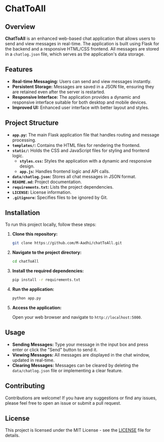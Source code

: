 # ChatToAll

## Overview

**ChatToAll** is an enhanced web-based chat application that allows users to send and view messages in real-time. The application is built using Flask for the backend and a responsive HTML/CSS frontend. All messages are stored in a `chatlog.json` file, which serves as the application's data storage.

## Features

- **Real-time Messaging:** Users can send and view messages instantly.
- **Persistent Storage:** Messages are saved in a JSON file, ensuring they are retained even after the server is restarted.
- **Responsive Interface:** The application provides a dynamic and responsive interface suitable for both desktop and mobile devices.
- **Improved UI:** Enhanced user interface with better layout and styles.

## Project Structure

- **`app.py`:** The main Flask application file that handles routing and message processing.
- **`templates/`:** Contains the HTML files for rendering the frontend.
- **`static/`:** Holds the CSS and JavaScript files for styling and frontend logic.
    - **`styles.css`:** Styles the application with a dynamic and responsive design.
    - **`app.js`:** Handles frontend logic and API calls.
- **`data/chatlog.json`:** Stores all chat messages in JSON format.
- **`README.md`:** Project documentation.
- **`requirements.txt`:** Lists the project dependencies.
- **`LICENSE`:** License information.
- **`.gitignore`:** Specifies files to be ignored by Git.

## Installation

To run this project locally, follow these steps:

1. **Clone this repository:**

    ```bash
    git clone https://github.com/M-Aadhi/chatToAll.git
    ```

2. **Navigate to the project directory:**

    ```bash
    cd chatToAll
    ```

3. **Install the required dependencies:**

    ```bash
    pip install -r requirements.txt
    ```

4. **Run the application:**

    ```bash
    python app.py
    ```

5. **Access the application:**

    Open your web browser and navigate to `http://localhost:5000`.

## Usage

- **Sending Messages:** Type your message in the input box and press enter or click the "Send" button to send it.
- **Viewing Messages:** All messages are displayed in the chat window, updated in real-time.
- **Clearing Messages:** Messages can be cleared by deleting the `data/chatlog.json` file or implementing a clear feature.

## Contributing

Contributions are welcome! If you have any suggestions or find any issues, please feel free to open an issue or submit a pull request.

## License

This project is licensed under the MIT License - see the [LICENSE](LICENSE) file for details.
